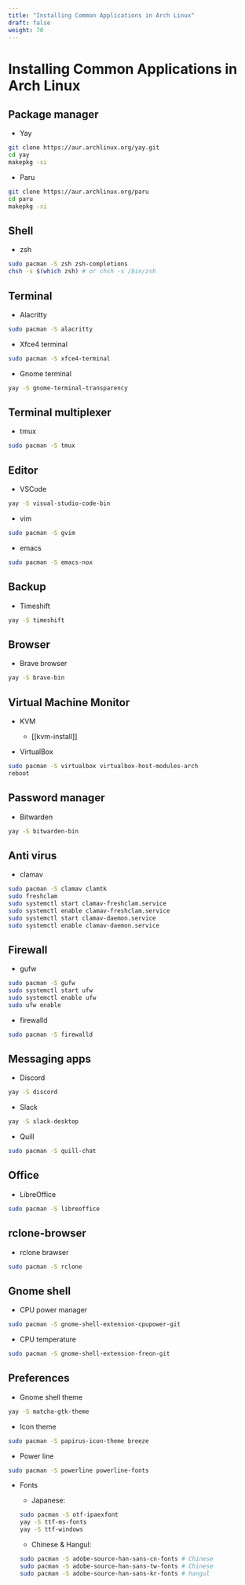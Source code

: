 ```yaml
---
title: "Installing Common Applications in Arch Linux"
draft: false
weight: 70
---
```


# Installing Common Applications in Arch Linux

## Package manager

- Yay

```sh
git clone https://aur.archlinux.org/yay.git
cd yay
makepkg -si
```

- Paru

```sh
git clone https://aur.archlinux.org/paru
cd paru
makepkg -si
```

## Shell

- zsh

```sh
sudo pacman -S zsh zsh-completions
chsh -s $(which zsh) # or chsh -s /bin/zsh
```

## Terminal

- Alacritty

```sh
sudo pacman -S alacritty
```

- Xfce4 terminal

```sh
sudo pacman -S xfce4-terminal
```

- Gnome terminal

```sh
yay -S gnome-terminal-transparency
```

## Terminal multiplexer

- tmux

```sh
sudo pacman -S tmux
```

## Editor

- VSCode

```sh
yay -S visual-studio-code-bin
```

- vim

```sh
sudo pacman -S gvim
```

- emacs

```sh
sudo pacman -S emacs-nox
```

## Backup

- Timeshift

```sh
yay -S timeshift
```

## Browser

- Brave browser

```sh
yay -S brave-bin
```

## Virtual Machine Monitor

- KVM
  - [[kvm-install]]

- VirtualBox

```sh
sudo pacman -S virtualbox virtualbox-host-modules-arch
reboot
```

## Password manager

- Bitwarden

```sh
yay -S bitwarden-bin
```

## Anti virus

- clamav

```sh
sudo pacman -S clamav clamtk
sudo freshclam
sudo systemctl start clamav-freshclam.service
sudo systemctl enable clamav-freshclam.service
sudo systemctl start clamav-daemon.service
sudo systemctl enable clamav-daemon.service
```

## Firewall

- gufw

```sh
sudo pacman -S gufw
sudo systemctl start ufw
sudo systemctl enable ufw
sudo ufw enable
```

- firewalld

```sh
sudo pacman -S firewalld
```

## Messaging apps

- Discord

```sh
yay -S discord
```

- Slack

```sh
yay -S slack-desktop
```

- Quill

```sh
sudo pacman -S quill-chat
```

## Office

- LibreOffice

```sh
sudo pacman -S libreoffice
```

## rclone-browser

- rclone brawser

```sh
sudo pacman -S rclone
```

## Gnome shell

- CPU power manager

```sh
sudo pacman -S gnome-shell-extension-cpupower-git
```

- CPU temperature

```sh
sudo pacman -S gnome-shell-extension-freon-git
```

## Preferences

- Gnome shell theme

```sh
yay -S matcha-gtk-theme
```

- Icon theme

```sh
sudo pacman -S papirus-icon-theme breeze
```

- Power line

```sh
sudo pacman -S powerline powerline-fonts
```

- Fonts
  - Japanese:

  ```sh
  sudo pacman -S otf-ipaexfont
  yay -S ttf-ms-fonts
  yay -S ttf-windows
  ```

  - Chinese & Hangul:

  ```sh
  sudo pacman -S adobe-source-han-sans-cn-fonts # Chinese
  sudo pacman -S adobe-source-han-sans-tw-fonts # Chinese
  sudo pacman -S adobe-source-han-sans-kr-fonts # hangul
  ```
